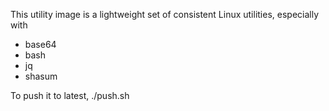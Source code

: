 This utility image is a lightweight set of consistent Linux utilities, especially with

* base64
* bash 
* jq
* shasum

To push it to latest, ./push.sh
